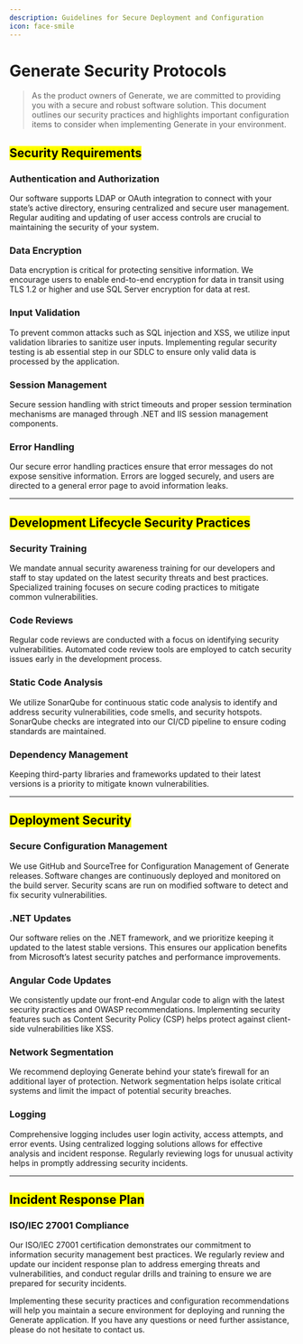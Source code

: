 ```yaml
---
description: Guidelines for Secure Deployment and Configuration
icon: face-smile
---
```


# Generate Security Protocols

> As the product owners of Generate, we are committed to providing you with a secure and robust software solution. This document outlines our security practices and highlights important configuration items to consider when implementing Generate in your environment. 

## <mark style="background-color:$info;">Security Requirements</mark>

### Authentication and Authorization 

Our software supports LDAP or OAuth integration to connect with your state’s active directory, ensuring centralized and secure user management. Regular auditing and updating of user access controls are crucial to maintaining the security of your system. 

### Data Encryption&#x20;

Data encryption is critical for protecting sensitive information. We encourage users to enable end-to-end encryption for data in transit using TLS 1.2 or higher and use SQL Server encryption for data at rest.  

### Input Validation

To prevent common attacks such as SQL injection and XSS, we utilize input validation libraries to sanitize user inputs. Implementing regular security testing is ab essential step in our SDLC to ensure only valid data is processed by the application. 

### Session Management

Secure session handling with strict timeouts and proper session termination mechanisms are managed through .NET and IIS session management components.  

### Error Handling

Our secure error handling practices ensure that error messages do not expose sensitive information. Errors are logged securely, and users are directed to a general error page to avoid information leaks. 

***

## <mark style="background-color:$info;">Development Lifecycle Security Practices</mark>&#x20;

### Security Training

We mandate annual security awareness training for our developers and staff to stay updated on the latest security threats and best practices. Specialized training focuses on secure coding practices to mitigate common vulnerabilities. 

### Code Reviews&#x20;

Regular code reviews are conducted with a focus on identifying security vulnerabilities. Automated code review tools are employed to catch security issues early in the development process. 

### Static Code Analysis

We utilize SonarQube for continuous static code analysis to identify and address security vulnerabilities, code smells, and security hotspots. SonarQube checks are integrated into our CI/CD pipeline to ensure coding standards are maintained. 

### Dependency Management

Keeping third-party libraries and frameworks updated to their latest versions is a priority to mitigate known vulnerabilities.  

***

## <mark style="background-color:$info;">Deployment Security</mark>&#x20;

### Secure Configuration Management

We use GitHub and SourceTree for Configuration Management of Generate releases. Software changes are continuously deployed and monitored on the build server. Security scans are run on modified software to detect and fix security vulnerabilities.

### .NET Updates

Our software relies on the .NET framework, and we prioritize keeping it updated to the latest stable versions. This ensures our application benefits from Microsoft’s latest security patches and performance improvements. 

### Angular Code Updates

We consistently update our front-end Angular code to align with the latest security practices and OWASP recommendations. Implementing security features such as Content Security Policy (CSP) helps protect against client-side vulnerabilities like XSS. 

### Network Segmentation

We recommend deploying Generate behind your state’s firewall for an additional layer of protection. Network segmentation helps isolate critical systems and limit the impact of potential security breaches. 

### Logging

Comprehensive logging includes user login activity, access attempts, and error events. Using centralized logging solutions allows for effective analysis and incident response. Regularly reviewing logs for unusual activity helps in promptly addressing security incidents. 

***

## <mark style="background-color:$info;">Incident Response Plan</mark>

### ISO/IEC 27001 Compliance

Our ISO/IEC 27001 certification demonstrates our commitment to information security management best practices. We regularly review and update our incident response plan to address emerging threats and vulnerabilities, and conduct regular drills and training to ensure we are prepared for security incidents. &#x20;

Implementing these security practices and configuration recommendations will help you maintain a secure environment for deploying and running the Generate application. If you have any questions or need further assistance, please do not hesitate to contact us. &#x20;
